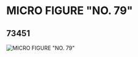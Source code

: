 # MICRO FIGURE "NO. 79"
## 73451
![MICRO FIGURE "NO. 79"](https://lc-www-live-s.legocdn.com/media/bricks/5/2/4655665.jpg)